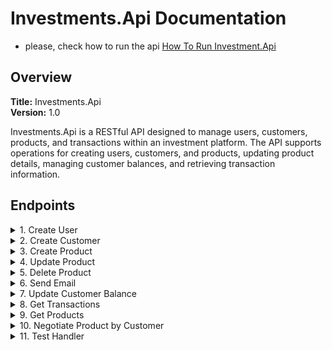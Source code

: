 # Investments.Api Documentation

* please, check how to run the api
  [How To Run Investment.Api](https://github.com/BrunoSMendes89/Investments.API/blob/main/HowToRun.md)

## Overview

**Title:** Investments.Api  
**Version:** 1.0

Investments.Api is a RESTful API designed to manage users, customers, products, and transactions within an investment platform. The API supports operations for creating users, customers, and products, updating product details, managing customer balances, and retrieving transaction information.

## Endpoints

<details>
  <summary>1. Create User</summary>

**URL:** `/createuser`  
**Method:** `POST`  
**Tag:** `Backoffice`

**Request Body:**
- `application/json`
- `text/json`
- `application/*+json`
  
**Schema:** `PostUserRequest`
```json
{
  "userName": "string",
  "email": "string"
}
```
<details>
  <summary>Response (200 OK)</summary>

**Response:**

- `200 OK`
  - `text/plain`
  - `application/json`
  - `text/json`

**Response Schema:** `object`
```json
{
  "userId": 0,
  "userName": "string",
  "email": "string",
  "active": true
}
```
</details>

<details>
  <summary>Response (412 Failed Dependency) in case when email already exists.</summary>

**Response:**

- `412 Failed Dependency`
  - `text/plain`
  - `string`
  - `text/json`
```string
This email already exists.
```
**Response Schema:** `object`

</details>

</details>

<details>
  <summary>2. Create Customer</summary>

**URL:** `/createcustomer`  
**Method:** `POST`  
**Tag:** `Backoffice`

**Request Body:**
- `application/json`
- `text/json`
- `application/*+json`
  
**Schema:** `PostCustomerRequest`
<table border="1">
  <tr>
    <th>Create Customer Request</th>
  </tr>
  <tr>
    <td>Name</td><td>Name chosed to user</td>
  </tr>
  <tr>
    <td>AccountBalance</td><td>Entry value to open the account.</td>
  </tr>
</table>

```json
{
  "name": "string",
  "accountBalance": 0
}
```
<details>
  <summary>Response (200 OK)</summary>

**Response:**

- `200 OK`
  - `text/plain`
  - `application/json`
  - `text/json`

**Response Schema:** `object`
  ```json
  {
  "customerId": 0,
  "name": "string",
  "accountNumber": "string",
  "accountBalance": 0
  }
  ```
</details>

<details>
  <summary>Response (412 Failed Dependency)</summary>

**Response:**

- `412 Failed Dependency`
  - `text/plain`
  - `string`
  - `text/json`
 ```string
   Precondition Failed
 ```

**Response Schema:** `string`

</details>

</details>

<details>
  <summary>3. Create Product</summary>

**URL:** `/createproduct`  
**Method:** `POST`  
**Tag:** `Backoffice`

**Request Body:**

- `application/json`
- `text/json`
- `application/*+json`

**Schema:** `PostProductRequest`
<table border="1">
  <tr>
    <th>Create Product Request</th>
  </tr>
  <tr>
    <td>Name</td><td>Name chosed to Product</td>
  </tr>
  <tr>
    <td>Price</td><td>Entry value of the product.</td>
  </tr>
  <tr>
    <td>productType</td><td>Chose between: <b>1 = Stocks, 2 = REIT, 3 = Treasures, 4 = ETF, 5 = Bitcoin</b>.</td>
  </tr>
</table>

```json
{
  "name": "string",
  "price": 0,
  "productType": 1,
  "dueDate": "2024-07-01T21:15:01.795Z"
}
```
<details>
  <summary>Response (200 OK)</summary>

**Response:**

- `200 OK`
  - `text/plain`
  - `application/json`
  - `text/json`

**Response Schema:** `string`
```json
{
  "productId": 0,
  "name": "string",
  "price": 0,
  "quantity": 0,
  "productType": 1,
  "dueDate": "2024-07-01T21:15:01.797Z",
  "active": true
}
```
</details>

<details>
  <summary>Response (412 Failed Dependency)</summary>

**Response:**

- `412 Failed Dependency`
  - `text/plain`
  - `string`
  - `text/json`

**Response Schema:** `string`
```string
   Precondition Failed
 ```
</details>

</details>

<details>
  <summary>4. Update Product</summary>

**URL:** `/product/{productId}`  
**Method:** `PUT`  
**Tag:** `Backoffice`

**Parameters:**
<table border="1">
  <tr>
    <th>Update Product Parameters</th>
  </tr>
  <tr>
    <td>ProductId</td><td>Id of the Product</td>
  </tr>
  <tr>
    <td>Price</td><td>New product price.</td>
  </tr>
  <tr>
    <td>Quantity</td><td>Quantity <b>to be added to the product</b>.</td>
  </tr>
  <tr>
    <td>ProductType</td><td>Chose between: <b>1 = Stocks, 2 = REIT, 3 = Treasures, 4 = ETF, 5 = Bitcoin</b>.</td>
  </tr>
  <tr>
    <td>DueDate</td><td>Due date to product.</td>
  </tr>
</table>

**Note**
- `Every field must be sent or the value will be replaced to null`
<details>
  <summary>Response (200 OK)</summary>

**Response:**

- `200 OK`
  - `text/plain`
  - `application/json`
  - `text/json`

**Response Schema:** `string`
```json
{
  "productId": 0,
  "name": "string",
  "price": 0,
  "quantity": 0,
  "productType": 1,
  "dueDate": "2024-07-01T21:29:28.938Z",
  "active": true
}
```
</details>

<details>
  <summary>Response (412 Failed Dependency)</summary>

**Response:**

- `412 Failed Dependency`
  - `text/plain`
  - `application/json`
  - `text/json`

**Response Schema:** `string`
```string
  Precondition Failed
```
</details>

</details>

<details>
  <summary>5. Delete Product</summary>

**URL:** `/product/{productId}`  
**Method:** `DELETE`  
**Tag:** `Backoffice`

**Parameters:**

<table border="1">
  <tr>
    <th>Update Product Parameters</th>
  </tr>
  <tr>
    <td>ProductId</td><td>Id of the Product</td>
  </tr>
</table>

<details>
  <summary>Response (200 OK)</summary>

**Response:**

- `200 OK`
  - `text/plain`
  - `application/json`
  - `text/json`

**Response Schema:** `unit`
```string
"Deleted. The id is: {id}"
```
</details>

<details>
  <summary>Response (412 Failed Dependency)</summary>

**Response:**

- `412 Failed Dependency`
  - `text/plain`
  - `application/json`
  - `text/json`

**Response Schema:** `string`
```string
  Precondition Failed
```

</details>

</details>

<details>
  <summary>6. Send Email</summary>

**URL:** `/email`  
**Method:** `POST`  
**Tag:** `Backoffice`

<details>
  <summary>Response (200 OK)</summary>

**Response:**

- `200 OK`
  - `text/plain`
  - `application/json`
  - `text/json`

**Response Schema:** `string`

</details>

<details>
  <summary>Response (500 Internal Server Error)</summary>

**Response:**

- `412 Failed Dependency`
  - `text/plain`
  - `application/json`
  - `text/json`

**Response Schema:** `string`
```string
  Precondition Failed
```
</details>

</details>

<details>
  <summary>7. Update Customer Balance</summary>

**URL:** `/balance/{customerId}`  
**Method:** `PUT`  
**Tag:** `Customer`

**Parameters:**
<table border="1">
  <tr>
    <th>Update Customer Amount Parameters</th>
  </tr>
  <tr>
    <td>CustomerId</td><td>Id of the Customer</td>
  </tr>
  <tr>
    <td>TransactionType</td><td>New product price.</td>
  </tr>
  <tr>
    <td>ProductType</td><td>Chose between: <b>0 = Credit, 1 = Debit</b>.</td>
  </tr>
  <tr>
    <td>Amount</td><td>Amount to be credited or debited.</td>
  </tr>
</table>

<details>
  <summary>Response (200 OK)</summary>

**Response:**

- `200 OK`
  - `text/plain`
  - `application/json`
  - `text/json`

**Response Schema:** `object`
```json
{
  "customerId": 0,
  "name": "string",
  "accountNumber": "string",
  "accountBalance": 0
}
```
</details>

<details>
  <summary>Response (412 Failed Dependency) in case TransactionType isn't <b>0 = Credit</b> or <b>1 = Debit</b></summary>

**Response:**

- `412 Failed Dependency`
  - `text/plain`
  - `application/json`
  - `text/json`

**Response Schema:** `string`
```string
  Transaction Type not Allowed
```
</details>

</details>

<details>
  <summary>8. Get Transactions</summary>

**URL:** `/transactions/{customerId}`  
**Method:** `GET`  
**Tag:** `Customer`

**Parameters:**
<table border="1">
  <tr>
    <th>Get Customer Transactions</th>
  </tr>
  <tr>
    <td>CustomerId</td><td>Id of the Customer</td>
  </tr>
</table>

<details>
  <summary>Response (200 OK)</summary>

**Response:**

- `200 OK`
  - `text/plain`
  - `application/json`
  - `text/json`

**Response Schema:** `Array of Transactions`
```json
[
  {
    "transactionId": 0,
    "date": "2024-07-01T22:00:22.741Z",
    "description": "string",
    "amount": 0,
    "transactionType": 0,
    "customerId": 0,
    "productId": 0
  }
]
```
</details>

<details>
  <summary>Response (412 Failed Dependency)</summary>

**Response:**

- `412 Failed Dependency`
  - `text/plain`
  - `application/json`
  - `text/json`

**Response Schema:** `String`
```string
  Precondition Failed
```
</details>

</details>

<details>
  <summary>9. Get Products</summary>

**URL:** `/products`  
**Method:** `GET`  
**Tag:** `Products`

**Parameters:**
`In this endpoint you can choose to get with how many parameters do you want. If you don't choose parameters, it will get the first 15 itens.`
<table border="1">
  <tr>
    <th>Get Products</th>
  </tr>
  <tr>
    <td>Id</td><td>Id of the Product</td>
  </tr>
  <tr>
    <td>Description</td><td>Full or part of Product Name.</td>
  </tr>
  <tr>
    <td>ProductType</td><td>Chose between: <b>1 = Stocks, 2 = REIT, 3 = Treasures, 4 = ETF, 5 = Bitcoin</b>.</td>
  </tr>
</table>

<details>
  <summary>Response (200 OK)</summary>

**Response:**

- `200 OK`
  - `text/plain`
  - `application/json`
  - `text/json`

**Response Schema:** `array of GetProductsResponse`
```json
[
  {
    "productId": 0,
    "name": "string",
    "price": 0,
    "productType": 1,
    "dueDate": "2024-07-01T22:05:06.525Z"
  }
]
```
</details>

<details>
  <summary>Response (412 Failed Dependency)</summary>

**Response:**

- `412 Failed Dependency`
  - `text/plain`
  - `application/json`
  - `text/json`

**Response Schema:** `String`
```string
  Precondition Failed
```
</details>

</details>

<details>
  <summary>10. Negotiate Product by Customer</summary>

**URL:** `/products`  
**Method:** `POST`  
**Tag:** `Products`

**Request Body:**
`This endpoint will check the quantity of the product and, based on its price, will debit of his account balance.`
- `application/json`
- `text/json`
- `application/*+json`

**Schema:** `PostProductByCustomerRequest`
<table border="1">
  <tr>
    <th>Get Products</th>
  </tr>
  <tr>
    <td>CustomerId</td><td>Id of the Customer</td>
  </tr>
  <tr>
    <td>ProductId</td><td>Id of the Product</td>
  </tr>
  <tr>
    <td>Quantity</td><td>Negotiated quantity of the product.</td>
  </tr>
  <tr>
    <td>TransactionType</td><td>Chose between: <b>2 = Buy, 3 = Sell</b>.</td>
  </tr>
</table>

```json
{
  "customerId": 0,
  "productId": 0,
  "quantity": 0,
  "transactionType": 0
}
```
<details>
  <summary>Response (200 OK)</summary>

**Response:**

- `200 OK`
  - `text/plain`
  - `application/json`
  - `text/json`

**Response Schema:** `string`
```json
{
  "productId": 0,
  "name": "string",
  "price": 0,
  "quantity": 0,
  "productType": 1,
  "dueDate": "2024-07-01T22:21:57.452Z",
  "active": true
}
```
</details>

<details>
  <summary>Response (412 Failed Dependency)</summary>

**Response:**

- `412 Failed Dependency`
  - `text/plain`
  - `application/json`
  - `text/json`

**Response Schema:** `string`
```string
  Transaction Type not Allowed
```
</details>

</details>

<details>
  <summary>11. Test Handler</summary>

**URL:** `/TestHandler`  
**Method:** `GET`  
**Tag:** `Test`

**Parameters:**
`Endpoint to test if API is working. No database is necessary`
- `ChooseResponse` (query, integer, int32)

<details>
  <summary>Response (200 OK)</summary>

**Response:**

- `200 OK`
  - `text/plain`
  - `application/json`
  - `text/json`

**Response Schema:** `TestResponse`
```json
{
  "response": "Você escolheu o número 1"
} 
```
</details>

<details>
  <summary>Response (412 Failed Dependency)</summary>

**Response:**

- `412 Failed Dependency`
  - `text/plain`
  - `application/json`
  - `text/json`

**Response Schema:** `TestResponse`

</details>

</details>


